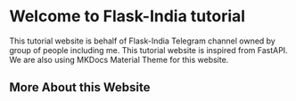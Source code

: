 # Welcome to Flask-India tutorial

This tutorial website is behalf of Flask-India Telegram channel owned by group of people including me. This tutorial website is inspired from FastAPI. We are also using MKDocs Material Theme for this website.

## More About this Website